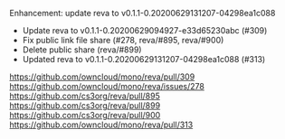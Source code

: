 Enhancement: update reva to v0.1.1-0.20200629131207-04298ea1c088

- Update reva to v0.1.1-0.20200629094927-e33d65230abc (#309)
- Fix public link file share (#278, reva/#895, reva/#900)
- Delete public share (reva/#899)
- Updated reva to v0.1.1-0.20200629131207-04298ea1c088 (#313)

https://github.com/owncloud/mono/reva/pull/309
https://github.com/owncloud/mono/reva/issues/278
https://github.com/cs3org/reva/pull/895
https://github.com/cs3org/reva/pull/899
https://github.com/cs3org/reva/pull/900
https://github.com/owncloud/mono/reva/pull/313
